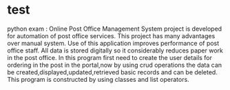 # test
python exam : 
Online Post Office Management System project is developed for automation of post office services. This project has many advantages over manual system. Use of this application improves performance of post office staff. All data is stored digitally so it considerably reduces paper work in the post office.
In this program first need to create the user details for ordering in the post in the portal,now by using crud operations the data can be created,displayed,updated,retrieved basic records and can be deleted.
This program is constructed by using classes and list operators.
